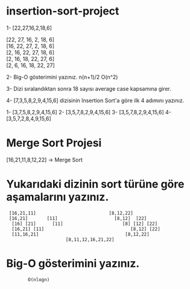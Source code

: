 # insertion-sort-project
1- [22,27,16,2,18,6] 

[22, 27, 16, 2, 18, 6]  
[16, 22, 27, 2, 18, 6]  
[2, 16, 22, 27, 18, 6]  
[2, 16, 18, 22, 27, 6]  
[2, 6, 16, 18, 22, 27]  

2- Big-O gösterimini yazınız.
  n(n+1)/2 O(n^2)
  
3- Dizi sıralandıktan sonra 18 sayısı average case kapsamına girer.
  
4- [7,3,5,8,2,9,4,15,6]  dizisinin Insertion Sort'a göre ilk 4 adımını yazınız.
  
 1- [3,7,5,8,2,9,4,15,6]
 2- [3,5,7,8,2,9,4,15,6]
 3- [3,5,7,8,2,9,4,15,6]
 4- [3,5,7,2,8,4,9,15,6]
 
 
 # Merge Sort Projesi
 
[16,21,11,8,12,22] -> Merge Sort

# Yukarıdaki dizinin sort türüne göre aşamalarını yazınız.
     [16,21,11]                           [8,12,22]                                           
     [16,21]       [11]                     [8,12]  [22] 
      [16] [21]      [11]                      [8] [12] [22]
      [16,21] [11]                                [8,12] [22]
      [11,16,21]                                [8,12,22]
                          [8,11,12,16,21,22]

# Big-O gösterimini yazınız.
            O(nlogn)
